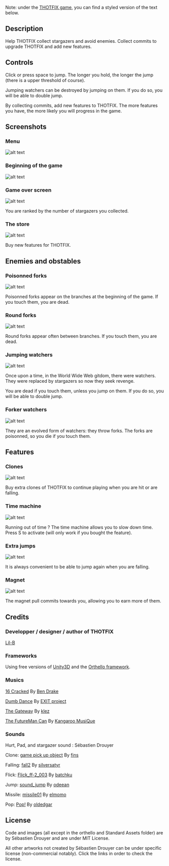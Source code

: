 Note: under the [THOTFIX game](http://sdrdis.github.com/hotfix/), you can find a styled version of the text below.

## Description

Help THOTFIX collect stargazers and avoid enemies. Collect commits to upgrade THOTFIX and add new features.

## Controls

Click or press space to jump. The longer you hold, the longer the jump (there is a upper threshold of course).

Jumping watchers can be destroyed by jumping on them. If you do so, you will be able to double jump.

By collecting commits, add new features to THOTFIX. The more features you have, the more likely you will progress in the game.

## Screenshots

### Menu

![alt text](http://sdrdis.github.com/hotfix/images/menu.jpg "Menu")

### Beginning of the game

![alt text](http://sdrdis.github.com/hotfix/images/screenshot-1.jpg "Beginning of the game")

### Game over screen

![alt text](http://sdrdis.github.com/hotfix/images/screenshot-2.jpg "Game over screen")

You are ranked by the number of stargazers you collected.

### The store

![alt text](http://sdrdis.github.com/hotfix/images/screenshot-3.jpg "The store")

Buy new features for THOTFIX.

## Enemies and obstables

### Poisonned forks

![alt text](http://sdrdis.github.com/hotfix/images/forks.png "Poisonned forks")

Poisonned forks appear on the branches at the beginning of the game. If you touch them, you are dead.

### Round forks

![alt text](http://sdrdis.github.com/hotfix/images/round-forks.png "Poisonned forks")

Round forks appear often between branches. If you touch them, you are dead.

### Jumping watchers

![alt text](http://sdrdis.github.com/hotfix/images/jumping-watchers.png "Jumping watchers")

Once upon a time, in the World Wide Web gitdom, there were watchers. They were replaced by stargazers so now they seek revenge.

You are dead if you touch them, unless you jump on them. If you do so, you will be able to double jump.

### Forker watchers

![alt text](http://sdrdis.github.com/hotfix/images/forker-watchers.png "Forker watchers")

They are an evolved form of watchers: they throw forks. The forks are poisonned, so you die if you touch them.

## Features

### Clones

![alt text](http://sdrdis.github.com/hotfix/images/clones.png "Clones")

Buy extra clones of THOTFIX to continue playing when you are hit or are falling.

### Time machine

![alt text](http://sdrdis.github.com/hotfix/images/time-machine.png "Time machine")

Running out of time ? The time machine allows you to slow down time. Press S to activate (will only work if you bought the feature).

### Extra jumps

![alt text](http://sdrdis.github.com/hotfix/images/extra-jumps.png "Extra jumps")

It is always convenient to be able to jump again when you are falling.

### Magnet

![alt text](http://sdrdis.github.com/hotfix/images/magnet.png "Magnet")

The magnet pull commits towards you, allowing you to earn more of them.

## Credits

### Developper / designer / author of THOTFIX

[Lil-B](https://twitter.com/LILBTHEBASEDGOD)

### Frameworks

Using free versions of [Unity3D](http://unity3d.com/) and the [Orthello framework](http://www.wyrmtale.com/orthello).

### Musics

<a href="http://www.jamendo.com/fr/track/120999/16-cracked" target="_blank">16 Cracked</a>
  				By <a href="http://www.jamendo.com/fr/artist/7979/ben-drake" target="_blank">Ben Drake</a>
          
<a href="http://www.jamendo.com/fr/track/244388/dumb-dance-" target="_blank">Dumb Dance</a>
  				By <a href="http://www.jamendo.com/fr/artist/343713/exit-project" target="_blank">EXIT project</a>
          
<a href="http://www.jamendo.com/fr/track/240683/the-gateway" target="_blank">The Gateway</a>
  				By <a href="http://www.jamendo.com/fr/artist/343428/klez" target="_blank">klez</a>
          
<a href="http://www.jamendo.com/fr/track/26127/the-futureman-can" target="_blank">The FutureMan Can</a>
  				By <a href="http://www.jamendo.com/fr/artist/3769/kangaroo-musique" target="_blank">Kangaroo MusiQue</a>
          
### Sounds

Hurt, Pad, and stargazer sound : Sébastien Drouyer

Clone: <a href="http://www.freesound.org/people/fins/sounds/133280/" target="_blank">game pick up object</a> By <a href="http://www.freesound.org/people/fins/" target="_blank">fins</a>

Falling: <a href="http://www.freesound.org/people/silversatyr/sounds/113366/" target="_blank">fall2</a> By <a href="http://www.freesound.org/people/silversatyr/" target="_blank">silversatyr</a>

Flick: <a href="http://www.freesound.org/people/batchku/sounds/10482/" target="_blank">Flick_ff-2_003</a> By <a href="http://www.freesound.org/people/batchku/" target="_blank">batchku</a>

Jump: <a href="http://www.freesound.org/people/odeean/sounds/139476/" target="_blank">sound_jump</a> By <a href="http://www.freesound.org/people/odeean/" target="_blank">odeean</a>

Missile: <a href="http://www.freesound.org/people/elmomo/sounds/755/" target="_blank">missile01</a> By <a href="http://www.freesound.org/people/elmomo/" target="_blank">elmomo</a>

Pop: <a href="http://www.freesound.org/people/oldedgar/sounds/97978/" target="_blank">Pop!</a> By <a href="http://www.freesound.org/people/oldedgar/" target="_blank">oldedgar</a>

## License

Code and images (all except in the orthello and Standard Assets folder) are by Sébastien Drouyer and are under MIT License.

All other artworks not created by Sébastien Drouyer can be under specific license (non-commercial notably). Click the links in order to check the license.

